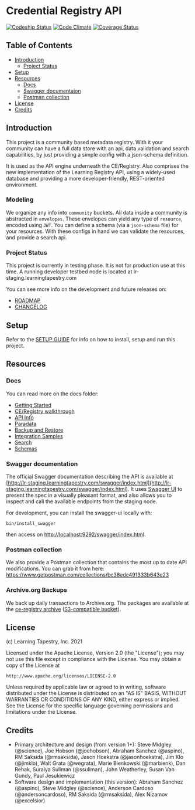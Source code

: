 # Credential Registry API

[![Codeship Status][codeship-badge]][codeship]
[![Code Climate][codeclimate-badge]][codeclimate]
[![Coverage Status][coveralls-badge]][coveralls]

[codeship]: https://codeship.com/projects/210254
[codeship-badge]: https://codeship.com/projects/f0799320-f56b-0134-43c9-62cc51a71676/status?branch=master
[codeclimate]: https://codeclimate.com/github/CredentialEngine/CredentialRegistry
[codeclimate-badge]: https://codeclimate.com/github/CredentialEngine/CredentialRegistry/badges/gpa.svg
[coveralls]: https://coveralls.io/github/CredentialEngine/CredentialRegistry?branch=master
[coveralls-badge]: https://coveralls.io/repos/github/CredentialEngine/CredentialRegistry/badge.svg?branch=master

## Table of Contents
- [Introduction](#introduction)
    - [Project Status](#project-status)
- [Setup](#setup)
- [Resources](#resources)
    - [Docs](#docs)
    - [Swagger documentaion](#swagger-documentation)
    - [Postman collection](#postman-collection)
- [License](#license)
- [Credits](#credits)

## Introduction
This project is a community based metadata registry.
With it your community can have a full data store with an api, data validation and search capabilities, by just providing a simple config with a json-schema definition.

It is used as the API engine underneath the CE/Registry. Also comprises the new implementation of the Learning Registry API, using a widely-used database and providing a more developer-friendly, REST-oriented environment.

### Modeling

We organize any info into `community` buckets.
All data inside a community is abstracted in `envelopes`. These envelopes can yield any type of `resource`, encoded using `JWT`.
You can define a schema (via a `json-schema` file) for your resources.
With these configs in hand we can validate the resources, and provide a search api.

### Project Status
This project is currently in testing phase. It is not for production use at this time. A running developer testbed node is located at lr-staging.learningtapestry.com

You can see more info on the development and future releases on:
  - [ROADMAP](ROADMAP.md)
  - [CHANGELOG](CHANGELOG.md)


## Setup

Refer to the [SETUP GUIDE](/docs/00_setup_guide.md) for info on how to install, setup and run this project.

## Resources

### Docs

You can read more on the docs folder:

- [Getting Started](/docs/01_getting_started.md)
- [CE/Registry walkthrough](/docs/02_ce-registry_walkthrough.md)
- [API Info](/docs/03_api_info.md)
- [Paradata](/docs/04_paradata.md)
- [Backup and Restore](/docs/05_backup_and_restore.md)
- [Integration Samples](/docs/06_integration_samples.md)
- [Search](/docs/07_search.md)
- [Schemas](/docs/08_schemas.md)


### Swagger documentation
The official Swagger documentation describing the API is available at
[http://lr-staging.learningtapestry.com/swagger/index.html](http://lr-staging.learningtapestry.com/swagger/index.html).
It uses [Swagger UI](https://github.com/swagger-api/swagger-ui) to present the
spec in a visually pleasant format, and also allows you to inspect and call the
available endpoints from the staging node.

For development, you can install the swagger-ui locally with:
```
bin/install_swagger
```
then access on [http://localhost:9292/swagger/index.html](http://localhost:9292/swagger/index.html).

### Postman collection
We also provide a Postman collection that contains the most up to date API
modifications. You can grab it from here:
https://www.getpostman.com/collections/bc38edc491333b643e23

### Archive.org Backups
We back up daily transactions to Archive.org. The packages are available at the [ce-registry archive](https://archive.org/details/ce-registry) ([S3-compatible bucket](http://s3.us.archive.org/ce-registry)).

## License
(c) Learning Tapestry, Inc. 2021

Licensed under the Apache License, Version 2.0 (the "License");
you may not use this file except in compliance with the License.
You may obtain a copy of the License at

    http://www.apache.org/licenses/LICENSE-2.0

Unless required by applicable law or agreed to in writing, software
distributed under the License is distributed on an "AS IS" BASIS,
WITHOUT WARRANTIES OR CONDITIONS OF ANY KIND, either express or implied.
See the License for the specific language governing permissions and
limitations under the License.

## Credits
* Primary architecture and design (from version 1+): Steve Midgley (@science), Joe Hobson (@joehobson), Abraham Sanchez (@aspino), RM Saksida (@rmsaksida), Jason Hoekstra (@jasonhoekstra), Jim Klo (@jimklo), Walt Grata (@wegrata), Marie Bienkowski (@marbienk), Dan Rehak, Suraiya Suliman (@ssuliman), John Weatherley, Susan Van Gundy, Paul Jesukiewicz
* Software design and implementation (this version): Abraham Sanchez (@aspino), Steve Midgley (@science), Anderson Cardoso (@andersoncardoso), RM Saksida (@rmsaksida), Alex Nizamov (@excelsior)

